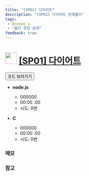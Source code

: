 ```yaml
---
title: "[SP01] 다이어트"
description: "[SP01] 다이어트 문제풀이"
tags: 
 - Bronze s
 - "풀지 못한 문제"
feedback: true
---
```

<h1><img src="https://doky.space/assets/icpclev/bsgpdru5.svg" height="37px"> <a href="http://icpc.me/SP01" target="_blank">[SP01] 다이어트</a></h1>

<a href="https://github.com/DokySp/acmicpc-practice/tree/master/SP01"><button class="btn btn-info">코드 보러가기</button></a>

- **node.js**
  - 000000
  - 00:00 .00
  - 시도: 0번

- **C**
  - 000000
  - 00:00 .00
  - 시도: 0번

### 메모


### 참고
